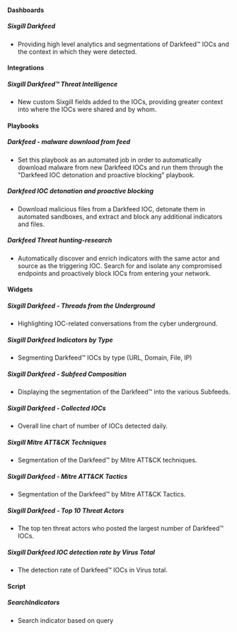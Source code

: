 
#### Dashboards
##### Sixgill Darkfeed
- Providing high level analytics and segmentations of Darkfeed™ IOCs and the context in which they were detected.

#### Integrations
##### Sixgill Darkfeed™ Threat Intelligence
- New custom Sixgill fields added to the IOCs, providing greater context into where the IOCs were shared and by whom.

#### Playbooks
##### Darkfeed - malware download from feed
- Set this playbook as an automated job in order to automatically download malware from new Darkfeed IOCs and run them through the "Darkfeed IOC detonation and proactive blocking" playbook.
##### Darkfeed IOC detonation and proactive blocking
- Download malicious files from a Darkfeed IOC, detonate them in automated sandboxes, and extract and block any additional indicators and files.
##### Darkfeed Threat hunting-research
- Automatically discover and enrich indicators with the same actor and source as the triggering IOC. Search for and isolate any compromised endpoints and proactively block IOCs from entering your network.

#### Widgets
##### Sixgill Darkfeed - Threads from the Underground
- Highlighting IOC-related conversations from the cyber underground.
##### Sixgill Darkfeed Indicators by Type
- Segmenting Darkfeed™ IOCs by type (URL, Domain, File, IP)
##### Sixgill Darkfeed - Subfeed Composition
- Displaying the segmentation of the Darkfeed™ into the various Subfeeds.
##### Sixgill Darkfeed - Collected IOCs
- Overall line chart of number of IOCs detected daily.
##### Sixgill Mitre ATT&CK Techniques
- Segmentation of the Darkfeed™ by Mitre ATT&CK techniques.
##### Sixgill Darkfeed - Mitre ATT&CK Tactics
- Segmentation of the Darkfeed™ by Mitre ATT&CK Tactics.
##### Sixgill Darkfeed - Top 10 Threat Actors
- The top ten threat actors who posted the largest number of Darkfeed™ IOCs.
##### Sixgill Darkfeed IOC detection rate by Virus Total
- The detection rate of Darkfeed™ IOCs in Virus total.

#### Script
##### SearchIndicators
- Search indicator based on query
